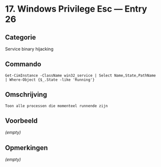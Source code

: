 # 17. Windows Privilege Esc — Entry 26

## Categorie

Service binary hijacking

## Commando

```
Get-CimInstance -ClassName win32_service | Select Name,State,PathName | Where-Object {$_.State -like 'Running'}
```

## Omschrijving

```
Toon alle processen die momenteel runnende zijn
```

## Voorbeeld

_(empty)_

## Opmerkingen

_(empty)_

